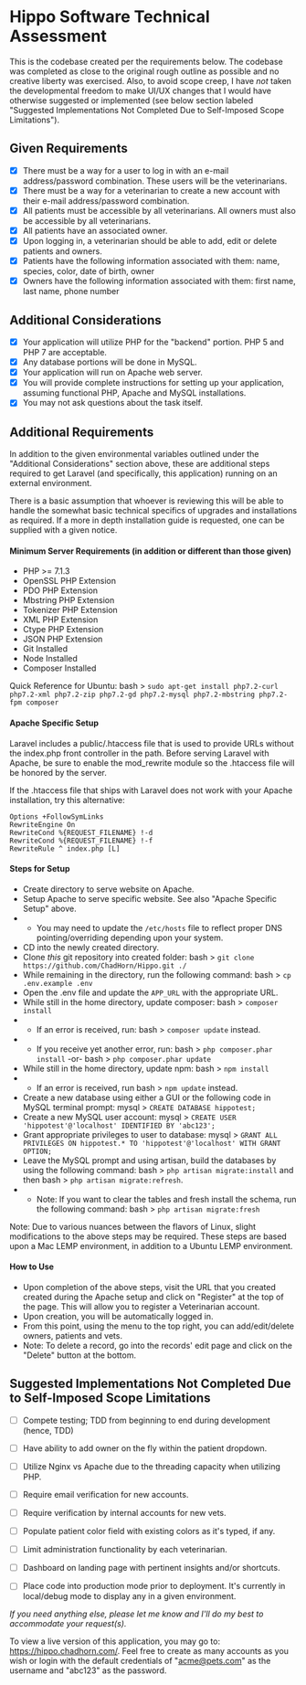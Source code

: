 # Hippo Software Technical Assessment
This is the codebase created per the requirements below. The codebase was completed as close to the original rough outline as possible and no creative liberty was exercised. Also, to avoid scope creep, I have _not_ taken the developmental freedom to make UI/UX changes that I would have otherwise suggested or implemented (see below section labeled "Suggested Implementations Not Completed Due to Self-Imposed Scope Limitations").

## Given Requirements
- [x] There must be a way for a user to log in with an e-mail address/password combination. These users will be the veterinarians.
- [x] There must be a way for a veterinarian to create a new account with their e-mail address/password combination.
- [x] All patients must be accessible by all veterinarians. All owners must also be accessible by all veterinarians.
- [x] All patients have an associated owner.
- [x] Upon logging in, a veterinarian should be able to add, edit or delete patients and owners.
- [x] Patients have the following information associated with them: name, species, color, date of birth, owner
- [x] Owners have the following information associated with them: first name, last name, phone number

## Additional Considerations
- [x] Your application will utilize PHP for the "backend" portion. PHP 5 and PHP 7 are acceptable.
- [x] Any database portions will be done in MySQL.
- [x] Your application will run on Apache web server.
- [x] You will provide complete instructions for setting up your application, assuming functional PHP, Apache and MySQL installations.
- [x] You may not ask questions about the task itself.

## Additional Requirements
In addition to the given environmental variables outlined under the "Additional Considerations" section above, these are additional steps required to get Laravel (and specifically, this application) running on an external environment.

There is a basic assumption that whoever is reviewing this will be able to handle the somewhat basic technical specifics of upgrades and installations as required. If a more in depth installation guide is requested, one can be supplied with a given notice.

#### Minimum Server Requirements (in addition or different than those given)
- PHP >= 7.1.3
- OpenSSL PHP Extension
- PDO PHP Extension
- Mbstring PHP Extension
- Tokenizer PHP Extension
- XML PHP Extension
- Ctype PHP Extension
- JSON PHP Extension
- Git Installed
- Node Installed
- Composer Installed

Quick Reference for Ubuntu: bash > `sudo apt-get install php7.2-curl php7.2-xml php7.2-zip php7.2-gd php7.2-mysql php7.2-mbstring php7.2-fpm composer`

#### Apache Specific Setup
Laravel includes a public/.htaccess file that is used to provide URLs without the index.php front controller in the path. Before serving Laravel with Apache, be sure to enable the mod_rewrite module so the .htaccess file will be honored by the server.

If the .htaccess file that ships with Laravel does not work with your Apache installation, try this alternative:
````
Options +FollowSymLinks
RewriteEngine On
RewriteCond %{REQUEST_FILENAME} !-d
RewriteCond %{REQUEST_FILENAME} !-f
RewriteRule ^ index.php [L]
````

#### Steps for Setup
- Create directory to serve website on Apache.
- Setup Apache to serve specific website. See also "Apache Specific Setup" above.
- - You may need to update the `/etc/hosts` file to reflect proper DNS pointing/overriding depending upon your system.
- CD into the newly created directory.
- Clone *this* git repository into created folder: bash > `git clone  https://github.com/ChadHorn/Hippo.git ./`
- While remaining in the directory, run the following command: bash > `cp .env.example .env`
- Open the .env file and update the `APP_URL` with the appropriate URL.
- While still in the home directory, update composer: bash > `composer install`
- - If an error is received, run: bash > `composer update` instead.
- - If you receive yet another error, run: bash > `php composer.phar install`
-or-
bash > `php composer.phar update`
- While still in the home directory, update npm:
bash > `npm install`
- - If an error is received, run
bash > `npm update` instead.
- Create a new database using either a GUI or the following code in MySQL terminal prompt:
mysql > `CREATE DATABASE hippotest;`
- Create a new MySQL user account:
mysql > `CREATE USER 'hippotest'@'localhost' IDENTIFIED BY 'abc123';`
- Grant appropriate privileges to user to database:
mysql > `GRANT ALL PRIVILEGES ON hippotest.* TO 'hippotest'@'localhost' WITH GRANT OPTION;`
- Leave the MySQL prompt and using artisan, build the databases by using the following command:
bash > `php artisan migrate:install` and then bash > `php artisan migrate:refresh`.
- - Note: If you want to clear the tables and fresh install the schema, run the following command:
bash > `php artisan migrate:fresh`

Note: Due to various nuances between the flavors of Linux, slight modifications to the above steps may be required. These steps are based upon a Mac LEMP environment, in addition to a Ubuntu LEMP environment.

#### How to Use
- Upon completion of the above steps, visit the URL that you created created during the Apache setup and click on "Register" at the top of the page. This will allow you to register a Veterinarian account.
- Upon creation, you will be automatically logged in.
- From this point, using the menu to the top right, you can add/edit/delete owners, patients and vets.
- Note: To delete a record, go into the records' edit page and click on the "Delete" button at the bottom.

## Suggested Implementations Not Completed Due to Self-Imposed Scope Limitations
- [ ] Compete testing; TDD from beginning to end during development (hence, TDD)
- [ ] Have ability to add owner on the fly within the patient dropdown.
- [ ] Utilize Nginx vs Apache due to the threading capacity when utilizing PHP.
- [ ] Require email verification for new accounts.
- [ ] Require verification by internal accounts for new vets.
- [ ] Populate patient color field with existing colors as it's typed, if any.
- [ ] Limit administration functionality by each veterinarian.
- [ ] Dashboard on landing page with pertinent insights and/or shortcuts.
- [ ] Place code into production mode prior to deployment. It's currently in local/debug mode to display any in a given environment.



*If you need anything else, please let me know and I'll do my best to accommodate your request(s).*

To view a live version of this application, you may go to: https://hippo.chadhorn.com/. Feel free to create as many accounts as you wish or login with the default credentials of "acme@pets.com" as the username and "abc123" as the password.
